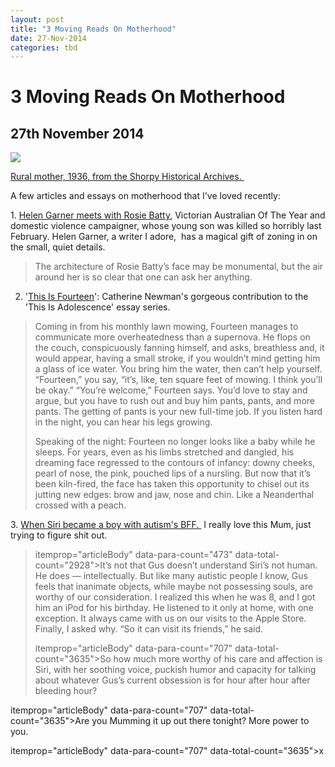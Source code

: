 ```yaml
---
layout: post
title: "3 Moving Reads On Motherhood"
date: 27-Nov-2014
categories: tbd
---
```


# 3 Moving Reads On Motherhood

## 27th November 2014

<img class="photo-horiz" src="http://www.shorpy.com/files/images/8a01636u.preview.jpg" />

<a href="http://www.shorpy.com/node/1470">Rural mother,   1936,   from the Shorpy Historical Archives. </a>

A few articles and essays on motherhood that I've loved recently:

1. <a href="http://www.themonthly.com.au/issue/2014/october/1412085600/helen-garner/mother-courage">Helen Garner meets with Rosie Batty</a>,   Victorian Australian Of The Year and domestic violence campaigner, whose young son was killed so horribly last February. Helen Garner, a writer I adore,  has a magical gift of zoning in on the small, quiet details.

<blockquote>The architecture of Rosie Batty’s face may be monumental, but the air around her is so clear that one can ask her anything.</blockquote>

2. '<a href="http://benandbirdy.blogspot.com.au/2014/11/this-is-adolescence-14.html">This Is Fourteen</a>': Catherine Newman's gorgeous contribution to the 'This Is Adolescence' essay series.

<blockquote>

Coming in from his monthly lawn mowing, Fourteen manages to communicate more overheatedness than a supernova. He flops on the couch, conspicuously fanning himself, and asks, breathless and, it would appear, having a small stroke, if you wouldn’t mind getting him a glass of ice water. You bring him the water, then can’t help yourself. “Fourteen,” you say, “it’s, like, ten square feet of mowing. I think you’ll be okay.” “You’re welcome,” Fourteen says. You’d love to stay and argue, but you have to rush out and buy him pants, pants, and more pants. The getting of pants is your new full-time job. If you listen hard in the night, you can hear his legs growing.



Speaking of the night: Fourteen no longer looks like a baby while he sleeps. For years, even as his limbs stretched and dangled, his dreaming face regressed to the contours of infancy: downy cheeks, pearl of nose, the pink, pouched lips of a nursling. But now that it’s been kiln-fired, the face has taken this opportunity to chisel out its jutting new edges: brow and jaw, nose and chin. Like a Neanderthal crossed with a peach.</blockquote>

3. <a href="http://www.nytimes.com/2014/10/19/fashion/how-apples-siri-became-one-autistic-boys-bff.html?_r=0">When Siri became a boy with autism's BFF. </a> I really love this Mum, just trying to figure shit out.



<blockquote>

itemprop="articleBody" data-para-count="473" data-total-count="2928">It’s not that Gus doesn’t understand Siri’s not human. He does — intellectually. But like many autistic people I know, Gus feels that inanimate objects, while maybe not possessing souls, are worthy of our consideration. I realized this when he was 8, and I got him an iPod for his birthday. He listened to it only at home, with one exception. It always came with us on our visits to the Apple Store. Finally, I asked why. “So it can visit its friends,” he said.

itemprop="articleBody" data-para-count="707" data-total-count="3635">So how much more worthy of his care and affection is Siri, with her soothing voice, puckish humor and capacity for talking about whatever Gus’s current obsession is for hour after hour after bleeding hour?

</blockquote>

itemprop="articleBody" data-para-count="707" data-total-count="3635">Are you Mumming it up out there tonight? More power to you.

itemprop="articleBody" data-para-count="707" data-total-count="3635">x


